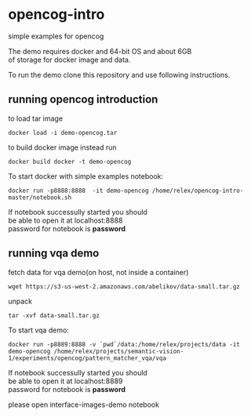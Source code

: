 # opencog-intro
simple examples for opencog

The demo requires docker and 64-bit OS and about 6GB  
of storage for docker image and data.

To run the demo clone this repository and use following instructions.

## running opencog introduction  
to load tar image

```
docker load -i demo-opencog.tar
```

to build docker image instead run

```
docker build docker -t demo-opencog
```

To start docker with simple examples notebook:  

```
docker run -p8888:8888  -it demo-opencog /home/relex/opencog-intro-master/notebook.sh 
```

If notebook successully started you should  
be able to open it at localhost:8888  
password for notebook is **password**

## running vqa demo
fetch data for vqa demo(on host, not inside a container)

```
wget https://s3-us-west-2.amazonaws.com/abelikov/data-small.tar.gz
```

unpack
```
tar -xvf data-small.tar.gz
```

To start vqa demo:

```
docker run -p8889:8888 -v `pwd`/data:/home/relex/projects/data -it demo-opencog /home/relex/projects/semantic-vision-1/experiments/opencog/pattern_matcher_vqa/vqa
```

If notebook successully started you should   
be able to open it at localhost:8889  
password for notebook is **password**

please open interface-images-demo notebook


